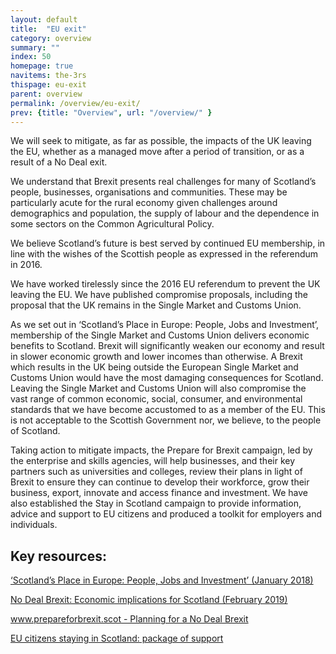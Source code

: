 ```yaml
---
layout: default
title:  "EU exit"
category: overview
summary: ""
index: 50
homepage: true
navitems: the-3rs
thispage: eu-exit
parent: overview
permalink: /overview/eu-exit/
prev: {title: "Overview", url: "/overview/" }
---
```

We will seek to mitigate, as far as possible, the impacts of the UK leaving the EU, whether as a managed move after a period of transition, or as a result of a No Deal exit.  

We understand that Brexit presents real challenges for many of Scotland’s people, businesses, organisations and communities.  These may be particularly acute for the rural economy given challenges around demographics and population, the supply of labour and the dependence in some sectors on the Common Agricultural Policy.  

We believe Scotland’s future is best served by continued EU membership, in line with the wishes of the Scottish people as expressed in the referendum in 2016.  

We have worked tirelessly since the 2016 EU referendum to prevent the UK leaving the EU.  We have published compromise proposals, including the proposal that the UK remains in the Single Market and Customs Union.  

As we set out in ‘Scotland’s Place in Europe: People, Jobs and Investment’, membership of the Single Market and Customs Union delivers economic benefits to Scotland.  Brexit will significantly weaken our economy and result in slower economic growth and lower incomes than otherwise.  A Brexit which results in the UK being outside the European Single Market and Customs Union would have the most damaging consequences for Scotland.
Leaving the Single Market and Customs Union will also compromise the vast range of common economic, social, consumer, and environmental standards that we have become accustomed to as a member of the EU.  This is not acceptable to the Scottish Government nor, we believe, to the people of Scotland.  

Taking action to mitigate impacts, the Prepare for Brexit campaign, led by the enterprise and skills agencies, will help businesses, and their key partners such as universities and colleges, review their plans in light of Brexit to ensure they can continue to develop their workforce, grow their business, export, innovate and access finance and investment.  We have also established the Stay in Scotland campaign to provide information, advice and support to EU citizens and produced a toolkit for employers and individuals.  
  
## Key resources:  

[‘Scotland’s Place in Europe: People, Jobs and Investment’ (January 2018)](https://www.gov.scot/publications/scotlands-place-europe-people-jobs-investment/)  

[No Deal Brexit: Economic implications for Scotland (February 2019)](https://www.gov.scot/publications/deal-brexit-economic-implications-scotland/)  

[www.prepareforbrexit.scot - Planning for a No Deal Brexit](https://www.prepareforbrexit.scot/)  

[EU citizens staying in Scotland: package of support](https://www.gov.scot/publications/eu-citizens-staying-in-scotland-package-of-support/)  

